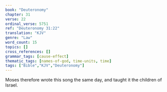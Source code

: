 ```yaml
---
book: "Deuteronomy"
chapter: 31
verse: 22
ordinal_verse: 5751
ref: "Deuteronomy 31:22"
translation: "KJV"
genre: "Law"
word_count: 15
topics: []
cross_references: []
grammar_tags: [cause-effect]
thematic_tags: [names-of-god, time-units, time]
tags: ["Bible","KJV","Deuteronomy"]
---
```

Moses therefore wrote this song the same day, and taught it the children of Israel.
